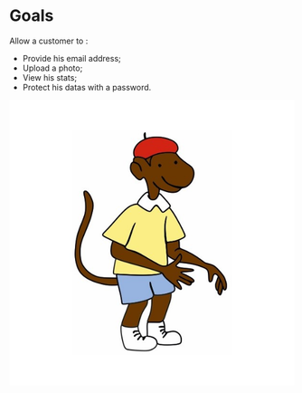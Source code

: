 # Goals
Allow a customer to :
- Provide his email address;
- Upload a photo;
- View his stats;
- Protect his datas with a password.

![Zephir](https://github.com/babar-dev/zephir/blob/master/public/modules/core/img/zephir.jpg)
